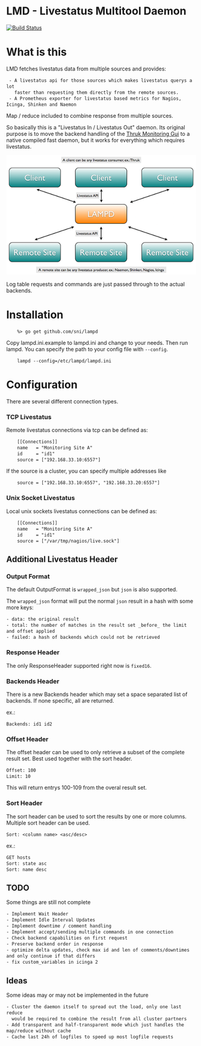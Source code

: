 LMD - Livestatus Multitool Daemon
=================================

[![Build Status](https://travis-ci.org/sni/lmd.svg?branch=master)](https://travis-ci.org/sni/lmd)

What is this
============

LMD fetches livestatus data from multiple sources and provides:

     - A livestatus api for those sources which makes livestatus querys a lot
       faster than requesting them directly from the remote sources.
     - A Prometheus exporter for livestatus based metrics for Nagios, Icinga, Shinken and Naemon

Map / reduce included to combine response from multiple sources.

So basically this is a "Livestatus In / Livestatus Out" daemon. Its original purpose is to
move the backend handling of the [Thruk Monitoring Gui](http://www.thruk.org) to a native
compiled fast daemon, but it works for everything which requires livestatus.

<img src="docs/Architecture.png" alt="Architecture" style="width: 600px;"/>

Log table requests and commands are just passed through to the actual backends.


Installation
============

```
    %> go get github.com/sni/lampd
```

Copy lampd.ini.example to lampd.ini and change to your needs. Then run lampd.
You can specify the path to your config file with `--config`.

```
    lampd --config=/etc/lampd/lampd.ini
```

Configuration
=============

There are several different connection types.

### TCP Livestatus  ###

Remote livestatus connections via tcp can be defined as:

```
    [[Connections]]
    name   = "Monitoring Site A"
    id     = "id1"
    source = ["192.168.33.10:6557"]
```

If the source is a cluster, you can specify multiple addresses like
```
    source = ["192.168.33.10:6557", "192.168.33.20:6557"]
```

### Unix Socket Livestatus  ###

Local unix sockets livestatus connections can be defined as:

```
    [[Connections]]
    name   = "Monitoring Site A"
    id     = "id1"
    source = ["/var/tmp/nagios/live.sock"]
```


Additional Livestatus Header
----------------------------

### Output Format ###

The default OutputFormat is `wrapped_json` but `json` is also supported.

The `wrapped_json` format will put the normal `json` result in a hash with
some more keys:

    - data: the original result
    - total: the number of matches in the result set _before_ the limit and offset applied
    - failed: a hash of backends which could not be retrieved

### Response Header ###

The only ResponseHeader supported right now is `fixed16`.

### Backends Header ###

There is a new Backends header which may set a space separated list of
backends. If none specific, all are returned.

ex.:

    Backends: id1 id2


### Offset Header ###

The offset header can be used to only retrieve a subset of the complete result
set. Best used together with the sort header.

    Offset: 100
    Limit: 10

This will return entrys 100-109 from the overal result set.


### Sort Header ###

The sort header can be used to sort the results by one or more columns.
Multiple sort header can be used.

    Sort: <column name> <asc/desc>

ex.:

    GET hosts
    Sort: state asc
    Sort: name desc


TODO
----

Some things are still not complete

    - Implement Wait Header
    - Implement Idle Interval Updates
    - Implement downtime / comment handling
    - Implement accept/sending multiple commands in one connection
    - Check backend capabilities on first request
    - Preserve backend order in response
    - optimize delta updates, check max id and len of comments/downtimes and only continue if that differs
    - fix custom_variables in icinga 2


Ideas
-----

Some ideas may or may not be implemented in the future

    - Cluster the daemon itself to spread out the load, only one last reduce
      would be required to combine the result from all cluster partners
    - Add transparent and half-transparent mode which just handles the map/reduce without cache
    - Cache last 24h of logfiles to speed up most logfile requests
